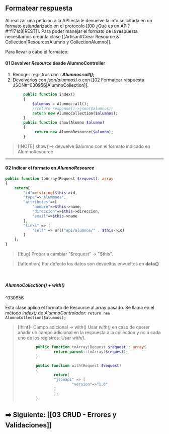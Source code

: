 ## Formatear respuesta

Al realizar una petición a la API esta le devuelve la info solicitada en un formato estandarizado en el protocolo [[00 ¿Qué es un API?#^f171c8|REST]].
Para poder manejar el formato de la respuesta necesitamos crear la clase [[Artisan#Crear Resource & Collection|ResourcesAlumno y CollectionAlumno]]. 

Para llevar a cabo el formateo: 
#### 01 Devolver *Resource* desde AlumnoController
1. Recoger registros con : ***Alumnos::all();***
2. Devolverlos con *json(alumnos)* o con [[02 Formatear respuesta JSON#^030956|AlumnoCollection]]. 
```php
        public function index()
        {
            $alumnos = Alumno::all();
            //return response()->json($alumnos);
			return new AlumnoCollection($alumnos);
        }
        public function show(Alumno $alumno)
        {
             return new AlumnoResource($alumno);
        } 
```

> [!NOTE] show()-> devuelve $alumno con el formato indicado en AlumnoResource
---

#### 02 Indicar el formato en *AlumnoResource*
```php
public function toArray(Request $request): array  
{  
    return[  
        "id"=>(string)$this->id,  
        "type"=>"Alummnos",  
        "attributes"=>[  
            "nombre"=>$this->name,  
            "direccion"=>$this->direccion,  
            "email"=>$this->name  
        ],  
        "links" => [  
            "self" => url("api/alumnos/" . $this->id)  
        ]  
    ];  
}
```


> [!bug] Probar a cambiar "$request" -> "$this". 

> [!attention] Por defecto los datos son devueltos envueltos en **data{}**

<br>

##### AlumnoCollection() + with()

^030956

Esta clase aplica el formato de Resource al array pasado. 
Se llama en el método *index()* de *AlumnoControlador:*
	`return new AlumnoCollection($alumnos);`

> [!hint]- Campo adicional -> with()
> Usar *with()* en caso de querer añadir un campo adicional en la respuesta a la collection y no a cada uno de los registros. Usar *with()*.
> ```php
>         public function toArray(Request $request): array{
>                 return parent::toArray($request);
>         }
> 
>         public function with(Request $request)
>         {
>                 return[
>                 "jsonapi" => [
>                         "version"=>"1.0"
>                 ]
>                 ];
>         }
> ```

## ➡️ Siguiente: [[03 CRUD - Errores y Validaciones]] 